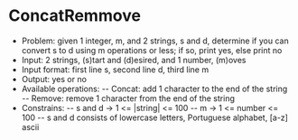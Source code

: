 # ConcatRemmove
- Problem: given 1 integer, m, and 2 strings, s and d, determine if you can
convert s to d using m operations or less; if so, print yes, else print no
- Input: 2 strings, (s)tart and (d)esired, and 1 number, (m)oves
- Input format: first line s, second line d, third line m
- Output: yes or no
- Available operations:
-- Concat: add 1 character to the end of the string
-- Remove: remove 1 character from the end of the string
- Constrains:
-- s and d -> 1 <= |string| <= 100
-- m -> 1 <= number <= 100
-- s and d consists of lowercase letters, Portuguese alphabet, [a-z] ascii
